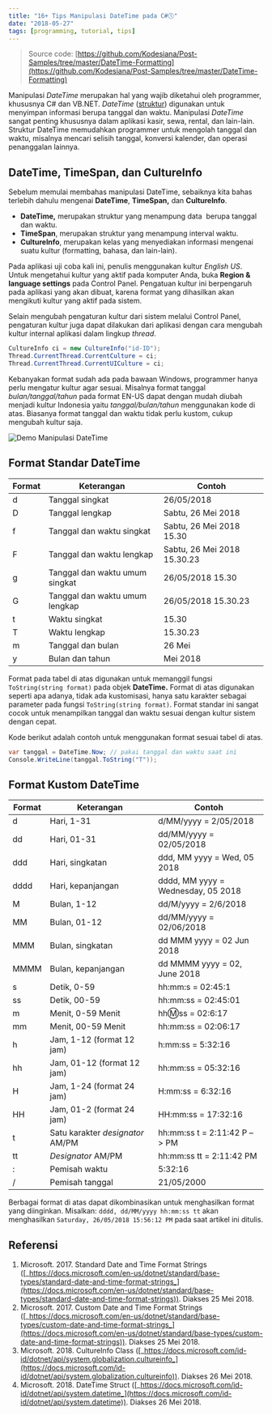 ```yaml
---
title: "16+ Tips Manipulasi DateTime pada C#🕔"
date: "2018-05-27"
tags: [programming, tutorial, tips]
---
```


> Source code: [https://github.com/Kodesiana/Post-Samples/tree/master/DateTime-Formatting](https://github.com/Kodesiana/Post-Samples/tree/master/DateTime-Formatting)

Manipulasi _DateTime_ merupakan hal yang wajib diketahui oleh programmer,
khususnya C# dan VB.NET. _DateTime_ ([struktur](https://msdn.microsoft.com/en-us/library/system.datetime(v=vs.110).aspx))
digunakan untuk menyimpan informasi berupa tanggal dan waktu. Manipulasi
_DateTime_ sangat penting khususnya dalam aplikasi kasir, sewa, rental, dan
lain-lain. Struktur DateTime memudahkan programmer untuk mengolah tanggal dan
waktu, misalnya mencari selisih tanggal, konversi kalender, dan operasi
penanggalan lainnya.

## DateTime, TimeSpan, dan CultureInfo

Sebelum memulai membahas manipulasi DateTime, sebaiknya kita bahas terlebih
dahulu mengenai **DateTime**, **TimeSpan,** dan **CultureInfo**.

- **DateTime,** merupakan struktur yang menampung data  berupa tanggal dan waktu.
- **TimeSpan**, merupakan struktur yang menampung interval waktu.
- **CultureInfo**, merupakan kelas yang menyediakan informasi mengenai suatu kultur (formatting, bahasa, dan lain-lain).

Pada aplikasi uji coba kali ini, penulis menggunakan kultur _English US_.
Untuk mengetahui kultur yang aktif pada komputer Anda, buka **Region &
language settings** pada Control Panel. Pengatuan kultur ini berpengaruh pada
aplikasi yang akan dibuat, karena format yang dihasilkan akan mengikuti kultur
yang aktif pada sistem.

Selain mengubah pengaturan kultur dari sistem melalui Control Panel,
pengaturan kultur juga dapat dilakukan dari aplikasi dengan cara mengubah
kultur internal aplikasi dalam lingkup _thread_.

```csharp
CultureInfo ci = new CultureInfo("id-ID");
Thread.CurrentThread.CurrentCulture = ci;
Thread.CurrentThread.CurrentUICulture = ci;
```

Kebanyakan format sudah ada pada bawaan Windows, programmer hanya perlu
mengatur kultur agar sesuai. Misalnya format tanggal _bulan/tanggal/tahun_
pada format EN-US dapat dengan mudah diubah menjadi kultur Indonesia yaitu
_tanggal/bulan/tahun_ menggunakan kode di atas. Biasanya format tanggal dan
waktu tidak perlu kustom, cukup mengubah kultur saja.

![Demo Manipulasi DateTime](/posts/2018-05-27/demo-datetime.png)

## Format Standar DateTime

Format  |    Keterangan     |    Contoh
--------|-------------------|------------
d       | Tanggal singkat   | 26/05/2018
D       | Tanggal lengkap   | Sabtu, 26 Mei 2018
f       | Tanggal dan waktu singkat  | Sabtu, 26 Mei 2018 15.30
F       | Tanggal dan waktu lengkap  | Sabtu, 26 Mei 2018 15.30.23
g       | Tanggal dan waktu umum singkat  | 26/05/2018 15.30
G       | Tanggal dan waktu umum lengkap  | 26/05/2018 15.30.23
t       | Waktu singkat     | 15.30
T       | Waktu lengkap     | 15.30.23
m       | Tanggal dan bulan | 26 Mei
y       | Bulan dan tahun   | Mei 2018

Format pada tabel di atas digunakan untuk memanggil fungsi `ToString(string
format)` pada objek **DateTime.** Format di atas digunakan seperti apa adanya,
tidak ada kustomisasi, hanya satu karakter sebagai parameter pada fungsi
`ToString(string format)`. Format standar ini sangat cocok untuk menampilkan
tanggal dan waktu sesuai dengan kultur sistem dengan cepat.

Kode berikut adalah contoh untuk menggunakan format sesuai tabel di atas.

```csharp
var tanggal = DateTime.Now; // pakai tanggal dan waktu saat ini
Console.WriteLine(tanggal.ToString("T"));
```

## Format Kustom DateTime

Format  |   Keterangan  |   Contoh
--------|---------------|------------
d       | Hari, 1-31    | d/MM/yyyy = 2/05/2018  
dd      | Hari, 01-31   | dd/MM/yyyy = 02/05/2018  
ddd     | Hari, singkatan   | ddd, MM yyyy = Wed, 05 2018
dddd    | Hari, kepanjangan | dddd, MM yyyy = Wednesday, 05 2018
M       | Bulan, 1-12   | dd/M/yyyy = 2/6/2018
MM      | Bulan, 01-12  | dd/MM/yyyy = 02/06/2018
MMM     | Bulan, singkatan      | dd MMM yyyy = 02 Jun 2018
MMMM    | Bulan, kepanjangan    | dd MMMM yyyy = 02, June 2018
s       | Detik, 0-59   | hh:mm:s = 02:45:1
ss      | Detik, 00-59  | hh:mm:ss = 02:45:01
m       | Menit, 0-59 Menit     | hh:m:ss = 02:6:17
mm      | Menit, 00-59 Menit    | hh:mm:ss = 02:06:17
h       | Jam, 1-12 (format 12 jam)     | h:mm:ss = 5:32:16
hh      | Jam, 01-12 (format 12 jam)    | hh:mm:ss = 05:32:16
H       | Jam, 1-24 (format 24 jam)     | H:mm:ss = 6:32:16
HH      | Jam, 01-2 (format 24 jam)     | HH:mm:ss = 17:32:16
t       | Satu karakter _designator_ AM/PM  | hh:mm:ss t = 2:11:42 P –> PM
tt      | _Designator_ AM/PM    | hh:mm:ss tt = 2:11:42 PM
:       | Pemisah waktu         | 5:32:16
/       | Pemisah tanggal       | 21/05/2000

Berbagai format di atas dapat dikombinasikan untuk menghasilkan format yang diinginkan. Misalkan: `dddd, dd/MM/yyyy hh:mm:ss tt` akan menghasilkan `Saturday, 26/05/2018 15:56:12 PM` pada saat artikel ini ditulis.

## Referensi

1. Microsoft. 2017. Standard Date and Time Format Strings ([_https://docs.microsoft.com/en-us/dotnet/standard/base-types/standard-date-and-time-format-strings_](https://docs.microsoft.com/en-us/dotnet/standard/base-types/standard-date-and-time-format-strings)). Diakses 25 Mei 2018.
2. Microsoft. 2017. Custom Date and Time Format Strings ([_https://docs.microsoft.com/en-us/dotnet/standard/base-types/custom-date-and-time-format-strings_](https://docs.microsoft.com/en-us/dotnet/standard/base-types/custom-date-and-time-format-strings)). Diakses 25 Mei 2018.
3. Microsoft. 2018. CultureInfo Class ([_https://docs.microsoft.com/id-id/dotnet/api/system.globalization.cultureinfo_](https://docs.microsoft.com/id-id/dotnet/api/system.globalization.cultureinfo)). Diakses 26 Mei 2018.
4. Microsoft. 2018. DateTime Struct ([_https://docs.microsoft.com/id-id/dotnet/api/system.datetime_](https://docs.microsoft.com/id-id/dotnet/api/system.datetime)). Diakses 26 Mei 2018.
